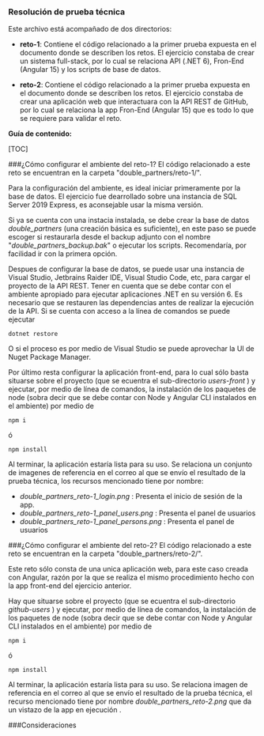 ### Resolución de prueba técnica

Este archivo está acompañado de dos directorios:
- **reto-1**: Contiene el código relacionado a la primer prueba expuesta en el documento donde se describen los retos. El ejercicio constaba de crear un sistema full-stack, por lo cual se relaciona API (.NET 6), Fron-End (Angular 15) y los scripts de base de datos.

- **reto-2**: Contiene el código relacionado a la primer prueba expuesta en el documento donde se describen los retos. El ejercicio constaba de crear una aplicación web que interactuara con la API REST de GitHub, por lo cual se relaciona la app Fron-End (Angular 15) que es todo lo que se requiere para validar el reto.

**Guía de contenido:**

[TOC]

###¿Cómo configurar el ambiente del reto-1?
El código relacionado a este reto se encuentran en la carpeta "double_partners/reto-1/".

Para la configuración del ambiente, es ideal iniciar primeramente por la base de datos. El ejercicio fue dearrollado sobre una instancia de SQL Server 2019 Express, es aconsejable usar la misma versión.

Si ya se cuenta con una instacia instalada, se debe crear la base de datos *double_partners*  (una creación básica es suficiente), en este paso se puede escoger si restaurarla desde el backup adjunto con el nombre "*double_partners_backup.bak*" o ejecutar los scripts. Recomendaría, por facilidad ir con la primera opción.

Despues de configurar la base de datos, se puede usar una instancia de Visual Studio, Jetbrains Raider IDE, Visual Studio Code, etc, para cargar el proyecto de la API REST. Tener en cuenta que se debe contar con el ambiente apropiado para ejecutar aplicaciones .NET en su versión 6. Es necesario que se restauren las dependencias antes de realizar la ejecución de la API. Si se cuenta con acceso a la línea de comandos se puede ejecutar 

    dotnet restore

O si el proceso es por medio de Visual Studio se puede aprovechar la UI de Nuget Package Manager.

Por último resta configurar la aplicación front-end, para lo cual sólo basta situarse sobre el proyecto (que se ecuentra el sub-directorio *users-front* ) y ejecutar, por medio de línea de comandos, la instalación de los paquetes de node (sobra decir que se debe contar con Node y Angular CLI instalados en el ambiente) por medio de



    npm i

ó

    npm install

Al terminar, la aplicación estaría lista para su uso. Se relaciona un conjunto de imagenes de referencia en el correo al que se envío el resultado de la prueba técnica, los recursos mencionado tiene por nombre:
- *double_partners_reto-1_login.png* : Presenta el inicio de sesión de la app.
- *double_partners_reto-1_panel_users.png* : Presenta el panel de usuarios
- *double_partners_reto-1_panel_persons.png*  : Presenta el panel de usuarios

###¿Cómo configurar el ambiente del reto-2?
El código relacionado a este reto se encuentran en la carpeta "double_partners/reto-2/".

Este reto sólo consta de una unica aplicación web, para este caso creada con Angular, razón por la que se realiza el mismo procedimiento hecho con la app front-end del ejercicio anterior.

Hay que situarse sobre el proyecto (que se ecuentra el sub-directorio *github-users* ) y ejecutar, por medio de línea de comandos, la instalación de los paquetes de node (sobra decir que se debe contar con Node y Angular CLI instalados en el ambiente) por medio de



    npm i

ó

    npm install

Al terminar, la aplicación estaría lista para su uso. Se relaciona imagen de referencia en el correo al que se envío el resultado de la prueba técnica, el recurso mencionado tiene por nombre *double_partners_reto-2.png* que da un vistazo de la app en ejecución .

###Consideraciones
